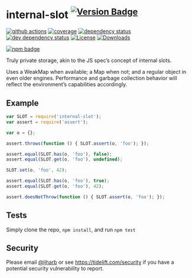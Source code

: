 # internal-slot <sup>[![Version Badge][npm-version-svg]][package-url]</sup>

[![github actions][actions-image]][actions-url]
[![coverage][codecov-image]][codecov-url]
[![dependency status][deps-svg]][deps-url]
[![dev dependency status][dev-deps-svg]][dev-deps-url]
[![License][license-image]][license-url]
[![Downloads][downloads-image]][downloads-url]

[![npm badge][npm-badge-png]][package-url]

Truly private storage, akin to the JS spec’s concept of internal slots.

Uses a WeakMap when available; a Map when not; and a regular object in even older engines. Performance and garbage collection behavior will reflect the environment’s capabilities accordingly.

## Example

```js
var SLOT = require('internal-slot');
var assert = require('assert');

var o = {};

assert.throws(function () { SLOT.assert(o, 'foo'); });

assert.equal(SLOT.has(o, 'foo'), false);
assert.equal(SLOT.get(o, 'foo'), undefined);

SLOT.set(o, 'foo', 42);

assert.equal(SLOT.has(o, 'foo'), true);
assert.equal(SLOT.get(o, 'foo'), 42);

assert.doesNotThrow(function () { SLOT.assert(o, 'foo'); });
```

## Tests
Simply clone the repo, `npm install`, and run `npm test`

## Security

Please email [@ljharb](https://github.com/ljharb) or see https://tidelift.com/security if you have a potential security vulnerability to report.

[package-url]: https://npmjs.org/package/internal-slot
[npm-version-svg]: https://versionbadg.es/ljharb/internal-slot.svg
[deps-svg]: https://david-dm.org/ljharb/internal-slot.svg
[deps-url]: https://david-dm.org/ljharb/internal-slot
[dev-deps-svg]: https://david-dm.org/ljharb/internal-slot/dev-status.svg
[dev-deps-url]: https://david-dm.org/ljharb/internal-slot#info=devDependencies
[npm-badge-png]: https://nodei.co/npm/internal-slot.png?downloads=true&stars=true
[license-image]: https://img.shields.io/npm/l/internal-slot.svg
[license-url]: LICENSE
[downloads-image]: https://img.shields.io/npm/dm/internal-slot.svg
[downloads-url]: https://npm-stat.com/charts.html?package=internal-slot
[codecov-image]: https://codecov.io/gh/ljharb/internal-slot/branch/main/graphs/badge.svg
[codecov-url]: https://app.codecov.io/gh/ljharb/internal-slot/
[actions-image]: https://img.shields.io/endpoint?url=https://github-actions-badge-u3jn4tfpocch.runkit.sh/ljharb/internal-slot
[actions-url]: https://github.com/ljharb/internal-slot/actions

